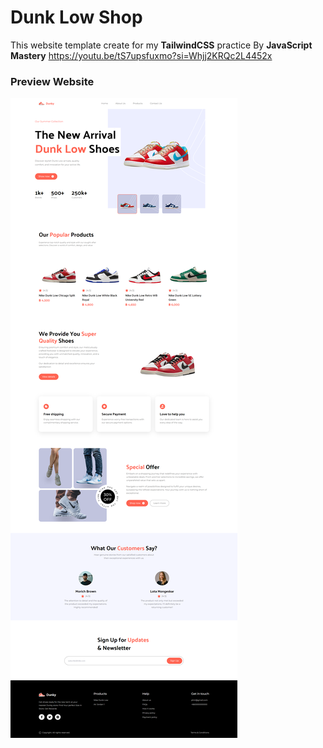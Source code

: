 # Dunk Low Shop 

This website template create for my <B>TailwindCSS</B> practice
By <B>JavaScript Mastery</B> https://youtu.be/tS7upsfuxmo?si=Whjj2KRQc2L4452x


### Preview Website

![alt text](./src/assets/images/dunky-shop.png)